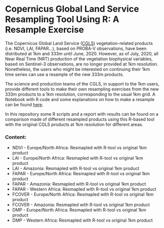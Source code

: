 # Copernicus Global Land Service Resampling Tool Using R: A Resample Exercise

The Copernicus Global Land Service ([CGLS](https://land.copernicus.eu/global/)) vegetation-related products (i.e. NDVI, LAI, FAPAR...), based on PROBA-V observations, have been distributed at 1km and 333m until June, 2020. However, as of July, 2020, all Near Real Time (NRT) production of the vegetation biophysical variables, based on Sentinel-3 observations, are no longer provided at 1km resolution. Nonetheless, the users who might be interested on continuing their 1km time series can use a resample of the new 333m products.

The science and production teams of the CGLS, in support to the 1km users, provide different tools to make their own resampling exercises from the new 333m products to a 1km resolution, corresponding to the usual 1km grid. A Notebook with R code and some explanations on how to make a resample can be found [here](https://nbviewer.jupyter.org/github/VITObelgium/notebook-samples/blob/master/datasets/probav/ResampleTool_R_notebook.ipynb).

In this repository some R scripts and a report with results can be found on a comparison made of different resampled products using this R-based tool with the original CGLS products at 1km resolution for different areas.

### Content:

* NDVI - Europe/North Africa: Resmapled with R-tool vs original 1km product
* LAI - Europe/North Africa: Resmapled with R-tool vs original 1km product
* LAI - Amazonia: Resmapled with R-tool vs original 1km product
* FAPAR - Europe/North Africa: Resmapled with R-tool vs original 1km product
* FAPAR - Amazonia: Resmapled with R-tool vs original 1km product
* FAPAR - Western Africa: Resmapled with R-tool vs original 1km product
* FCOVER - Europe/North Africa: Resmapled with R-tool vs original 1km product
* FCOVER - Amazonia: Resmapled with R-tool vs original 1km product
* DMP - Europe/North Africa: Resmapled with R-tool vs original 1km product
* DMP - Western Africa: Resmapled with R-tool vs original 1km product


